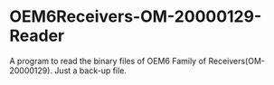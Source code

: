 # OEM6Receivers-OM-20000129-Reader
A program to read the binary files of OEM6 Family of Receivers(OM-20000129).
Just a back-up file.
